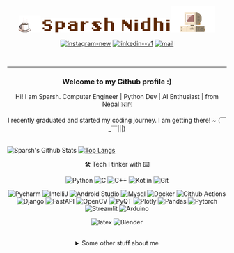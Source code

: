 <div align="center">
<img src="./assets/coffee_padded.gif" alt="Coffee" width="10%"/>
<img src="./assets/name.png" alt="Sparsh Nidhi" width="58%"/>
<img src="./assets/retro-pc-brown.gif" alt="Retro Pc" width="20%"/>
</div>

<div align="center">
    <p>
      <a href="https://www.instagram.com/high_on_caffiene"><img width="18" height="18" src="https://img.icons8.com/461212/material-rounded/18/instagram-new.png" alt="instagram-new"/></a>
      <a href="https://www.linkedin.com/in/sparsh-nidhi-74381915a "><img width="18" height="18" src="https://img.icons8.com/461212/material-rounded/18/linkedin--v1.png" alt="linkedin--v1"/></a>
      <a href="mailto:sparsh123nidhi@gmail.com"><img width="18" height="18" src="https://img.icons8.com/461212/material-rounded/18/mail.png" alt="mail"/></a>
    </p>
  </div>

<br>

---

<div align="center">
<h3>
Welcome to my Github profile :)
</h3>
</p>
</div>

<div align= "center">    
    Hi! I am Sparsh. Computer Engineer | Python Dev | AI Enthusiast | from Nepal 🇳🇵
  <br>
  <br>
    I recently graduated and started my coding journey. I am getting there! ~ (￣_￣|||)
  <br>
  <br>
</div>


<p align ="center">

![Sparsh's Github Stats](https://github-readme-stats.vercel.app/api?username=chocolatewafer&show_icons=true&count_private=true&include_all_commits=true&line_height=21) [![Top Langs](https://github-readme-stats.vercel.app/api/top-langs/?username=chocolatewafer&line_height=27&layout=compact)](https://github.com/anuraghazra/github-readme-stats)

</p>

<div align="center">

🛠️ Tech I tinker with ⌨️

![Python](https://img.shields.io/badge/%E2%80%8E%E2%80%8E%20-Python-5c423b?style=flat-square&logo=python&logoColor=fff0db)
![C](https://img.shields.io/badge/%E2%80%8E%E2%80%8E%20-C-5c423b?style=flat-square&logo=c&logoColor=fff0db)
![C++](https://img.shields.io/badge/%E2%80%8E%E2%80%8E%20-C%2B%2B-5c423b?style=flat-square&logo=c%2B%2B&logoColor=fff0db)
![Kotlin](https://img.shields.io/badge/%E2%80%8E%E2%80%8E%20-Kotlin-5c423b?style=flat-square&logo=kotlin&logoColor=fff0db)
![Git](https://img.shields.io/badge/%E2%80%8E%E2%80%8E%20-git-5c423b?style=flat-square&logo=git&logoColor=fff0db)

![Pycharm](https://img.shields.io/badge/IDE-Pycharm-a69279?style=flat-square&logo=pycharm&logoColor=fff0db)
![IntelliJ](https://img.shields.io/badge/IDE-IntelliJ-a69279?style=flat-square&logo=intellijidea&logoColor=fff0db)
![Android Studio](https://img.shields.io/badge/IDE-Android%20Studio-a69279?style=flat-square&logo=androidstudio&logoColor=fff0db)
![Mysql](https://img.shields.io/badge/Database-MySQL-a69279?style=flat-square&logo=mysql&logoColor=fff0db)
![Docker](https://img.shields.io/badge/Tools-Docker-a69279?style=flat-square&logo=docker&logoColor=fff0db)
![Github Actions](https://img.shields.io/badge/Tools-GitHub%20Actions-a69279?style=flat-square&logo=githubactions&logoColor=fff0db)
![Django](https://img.shields.io/badge/Library-Django-a69279?style=flat-square&logo=django&logoColor=fff0db)
![FastAPI](https://img.shields.io/badge/Library-FastAPI-a69279?style=flat-square&logo=fastapi&logoColor=fff0db)
![OpenCV](https://img.shields.io/badge/Library-OpenCV-a69279?style=flat-square&logo=opencv&logoColor=fff0db)
![PyQT](https://img.shields.io/badge/Library-PyQt-a69279?style=flat-square&logo=qt&logoColor=fff0db)
![Plotly](https://img.shields.io/badge/Library-Plotly-a69279?style=flat-square&logo=plotly&logoColor=fff0db)
![Pandas](https://img.shields.io/badge/Library-Pandas-a69279?style=flat-square&logo=pandas&logoColor=fff0db)
![Pytorch](https://img.shields.io/badge/Library-Pytorch-a69279?style=flat-square&logo=pytorch&logoColor=fff0db)
![Streamlit](https://img.shields.io/badge/Library-Streamlit-a69279?style=flat-square&logo=streamlit&logoColor=fff0db)
![Arduino](https://img.shields.io/badge/Hardware-Arduino-a69279?style=flat-square&logo=arduino&logoColor=fff0db)

![latex](https://img.shields.io/badge/PDF-Latex-a69279?style=flat-square&logo=latex&logoColor=fff0db)
![Blender](https://img.shields.io/badge/3D-Blender-a69279?style=flat-square&logo=blender&logoColor=fff0db)


<br>
<details>
  <summary>Some other stuff about me</summary>
  <br>

</div>

<!--
**chocolatewafer/chocolatewafer** is a ✨ _special_ ✨ repository because its `README.md` (this file) appears on your GitHub profile.

Here are some ideas to get you started:

- 🔭 I’m currently working on ...
- 🌱 I’m currently learning ...
- 👯 I’m looking to collaborate on ...
- 🤔 I’m looking for help with ...
- 💬 Ask me about ...
- 📫 How to reach me: ...
- 😄 Pronouns: ...
- ⚡ Fun fact: ...
-->
